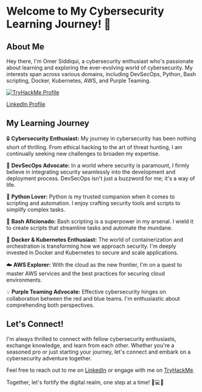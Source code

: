 # Welcome to My Cybersecurity Learning Journey! 👋

## About Me
Hey there, I'm Omer Siddiqui, a cybersecurity enthusiast who's passionate about learning and exploring the ever-evolving world of cybersecurity. My interests span across various domains, including DevSecOps, Python, Bash scripting, Docker, Kubernetes, AWS, and Purple Teaming.

[![TryHackMe Profile](https://tryhackme.com/badge/1421621)](https://tryhackme.com/p/omer.sidd94)

[LinkedIn Profile](https://www.linkedin.com/in/omer-siddiqui-5b1a9020a/)

## My Learning Journey
🔒 **Cybersecurity Enthusiast:** My journey in cybersecurity has been nothing short of thrilling. From ethical hacking to the art of threat hunting, I am continually seeking new challenges to broaden my expertise.

🚀 **DevSecOps Advocate:** In a world where security is paramount, I firmly believe in integrating security seamlessly into the development and deployment process. DevSecOps isn't just a buzzword for me; it's a way of life.

🐍 **Python Lover:** Python is my trusted companion when it comes to scripting and automation. I enjoy crafting security tools and scripts to simplify complex tasks.

🔨 **Bash Aficionado:** Bash scripting is a superpower in my arsenal. I wield it to create scripts that streamline tasks and automate the mundane.

🐳 **Docker & Kubernetes Enthusiast:** The world of containerization and orchestration is transforming how we approach security. I'm deeply invested in Docker and Kubernetes to secure and scale applications.

☁️ **AWS Explorer:** With the cloud as the new frontier, I'm on a quest to master AWS services and the best practices for securing cloud environments.

💡 **Purple Teaming Advocate:** Effective cybersecurity hinges on collaboration between the red and blue teams. I'm enthusiastic about comprehending both perspectives.

## Let's Connect!
I'm always thrilled to connect with fellow cybersecurity enthusiasts, exchange knowledge, and learn from each other. Whether you're a seasoned pro or just starting your journey, let's connect and embark on a cybersecurity adventure together.

Feel free to reach out to me on [LinkedIn](https://www.linkedin.com/in/omer-siddiqui-5b1a9020a/) or engage with me on [TryHackMe](https://tryhackme.com/p/omer.sidd94).

Together, let's fortify the digital realm, one step at a time! 🔐💻🌐
